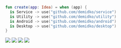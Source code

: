 ```kotlin
fun create(app: Idea) = when (app) {
  is Service -> use("github.com/demidko/service")
  is Utility -> use("github.com/demidko/utility")
  is Android -> use("github.com/demidko/android")
  is Desktop -> use("github.com/demidko/desktop")
}
```
[![](https://img.shields.io/badge/kotlin-microservice-orange?style=for-the-badge&logo=kotlin)](https://github.com/demidko/service/generate)
[![](https://img.shields.io/badge/c++23-utility-blue?style=for-the-badge)](https://github.com/demidko/utility/generate)
[![](https://img.shields.io/badge/kotlin-service-orange?style=for-the-badge&logo=android)](https://github.com/demidko/android/generate)
[![](https://img.shields.io/badge/kotlin-service-orange?style=for-the-badge&logo=desktop)](https://github.com/demidko/desktop/generate)
